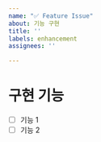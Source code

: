 ```yaml
---
name: "✅ Feature Issue"
about: 기능 구현
title: ''
labels: enhancement
assignees: ''

---
```


# 구현 기능 
- [ ] 기능 1 
- [ ] 기능 2
